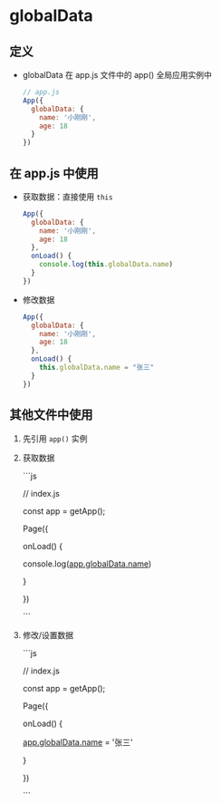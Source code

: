 # globalData

## 定义

+ globalData 在 app.js 文件中的 app() 全局应用实例中

    ```js
    // app.js
    App({
      globalData: {
        name: '小刚刚',
        age: 18
      }
    })
    ```

## 在 app.js 中使用

+ 获取数据：直接使用 `this`

    ```js
    App({
      globalData: {
        name: '小刚刚',
        age: 18
      },
      onLoad() {
        console.log(this.globalData.name)
      }
    })
    ```

+ 修改数据

    ```js
    App({
      globalData: {
        name: '小刚刚',
        age: 18
      },
      onLoad() {
        this.globalData.name = "张三"
      }
    })
    ```

## 其他文件中使用

1. 先引用 `app()` 实例

2. 获取数据

    \`\`\`js

    // index.js

    const app = getApp();

    Page({

    onLoad() {

    console.log([app.globalData.name](http://app.globalData.name "app.globalData.name"))

    }

    })

    \`\`\`

3. 修改/设置数据

    \`\`\`js

    // index.js

    const app = getApp();

    Page({

    onLoad() {

    [app.globalData.name](http://app.globalData.name "app.globalData.name") = '张三'

    }

    })

    \`\`\`
